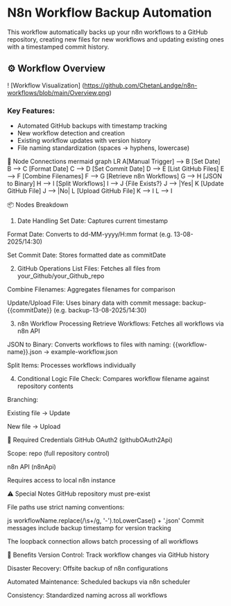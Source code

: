 # N8n Workflow Backup Automation

This workflow automatically backs up your n8n workflows to a GitHub repository, creating new files for new workflows and updating existing ones with a timestamped commit history.

## ⚙️ Workflow Overview
! [Workflow Visualization] (https://github.com/ChetanLandge/n8n-workflows/blob/main/Overview.png)

### Key Features:
- Automated GitHub backups with timestamp tracking
- New workflow detection and creation
- Existing workflow updates with version history
- File naming standardization (spaces → hyphens, lowercase)

 
 🔗 Node Connections
mermaid
graph LR
A[Manual Trigger] --> B [Set Date]
B --> C [Format Date]
C --> D [Set Commit Date]
D --> E [List GitHub Files]
E --> F [Combine Filenames]
F --> G [Retrieve n8n Workflows]
G --> H [JSON to Binary]
H --> I [Split Workflows]
I --> J {File Exists?}
J --> |Yes| K [Update GitHub File]
J --> |No| L [Upload GitHub File]
K --> I
L --> I




📦 Nodes Breakdown
1. Date Handling
Set Date: Captures current timestamp

Format Date: Converts to dd-MM-yyyy/H:mm format (e.g. 13-08-2025/14:30)

Set Commit Date: Stores formatted date as commitDate

2. GitHub Operations
List Files: Fetches all files from your_Github/your_Github_repo

Combine Filenames: Aggregates filenames for comparison

Update/Upload File: Uses binary data with commit message:
backup-{{commitDate}} (e.g. backup-13-08-2025/14:30)

3. n8n Workflow Processing
Retrieve Workflows: Fetches all workflows via n8n API

JSON to Binary: Converts workflows to files with naming:
{{workflow-name}}.json → example-workflow.json

Split Items: Processes workflows individually

4. Conditional Logic
File Check: Compares workflow filename against repository contents

Branching:

Existing file → Update

New file → Upload



🔐 Required Credentials
GitHub OAuth2 (githubOAuth2Api)

Scope: repo (full repository control)

n8n API (n8nApi)

Requires access to local n8n instance



⚠️ Special Notes
GitHub repository must pre-exist

File paths use strict naming conventions:

js
workflowName.replace(/\s+/g, '-').toLowerCase() + '.json'
Commit messages include backup timestamp for version tracking

The loopback connection allows batch processing of all workflows

   


🌟 Benefits
Version Control: Track workflow changes via GitHub history

Disaster Recovery: Offsite backup of n8n configurations

Automated Maintenance: Scheduled backups via n8n scheduler

Consistency: Standardized naming across all workflows




